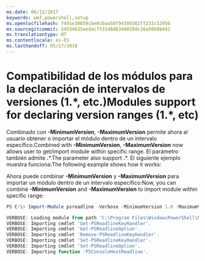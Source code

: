 ```yaml
---
ms.date: 06/12/2017
keywords: wmf,powershell,setup
ms.openlocfilehash: f491e30859cbe6cbaa58f94389382ff231c52956
ms.sourcegitcommit: 54534635eedacf531d8d6344019dc16a50b8b441
ms.translationtype: HT
ms.contentlocale: es-ES
ms.lasthandoff: 05/17/2018
---
```

# <a name="modules-support-for-declaring-version-ranges-1-etc"></a><span data-ttu-id="f8eb0-102">Compatibilidad de los módulos para la declaración de intervalos de versiones (1.\*, etc.)</span><span class="sxs-lookup"><span data-stu-id="f8eb0-102">Modules support for declaring version ranges (1.\*, etc)</span></span>
<span data-ttu-id="f8eb0-103">Combinado con **-MinimumVersion**, **-MaximumVersion** permite ahora al usuario obtener o importar el módulo dentro de un intervalo específico.</span><span class="sxs-lookup"><span data-stu-id="f8eb0-103">Combined with **-MinimumVersion**, **-MaximumVersion** now allows user to get/import module within specific range.</span></span> <span data-ttu-id="f8eb0-104">El parámetro también admite **.**\*.</span><span class="sxs-lookup"><span data-stu-id="f8eb0-104">The parameter also support **.**\*.</span></span> <span data-ttu-id="f8eb0-105">El siguiente ejemplo muestra funciona:</span><span class="sxs-lookup"><span data-stu-id="f8eb0-105">The following example shows how it works:</span></span>

<span data-ttu-id="f8eb0-106">Ahora puede combinar **-MinimumVersion** y **-MaximumVersion** para importar un módulo dentro de un intervalo específico:</span><span class="sxs-lookup"><span data-stu-id="f8eb0-106">Now, you can combine **-MinimumVersion** and **-MaximumVersion** to import module within specific range:</span></span>

```powershell
PS C:\> Import-Module psreadline -Verbose -MinimumVersion 1.0 -MaximumVersion 1.2.*

VERBOSE: Loading module from path 'C:\Program Files\WindowsPowerShell\Modules\psreadline\1.1\psreadline.psd1'.
VERBOSE: Importing cmdlet 'Get-PSReadlineKeyHandler'.
VERBOSE: Importing cmdlet 'Get-PSReadlineOption'.
VERBOSE: Importing cmdlet 'Remove-PSReadlineKeyHandler'.
VERBOSE: Importing cmdlet 'Set-PSReadlineKeyHandler'.
VERBOSE: Importing cmdlet 'Set-PSReadlineOption'.
VERBOSE: Importing function 'PSConsoleHostReadline'.
```
